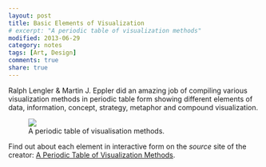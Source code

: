 ```yaml
---
layout: post
title: Basic Elements of Visualization
# excerpt: "A periodic table of visualization methods"
modified: 2013-06-29
category: notes
tags: [Art, Design]
comments: true
share: true
---
```


Ralph Lengler &amp; Martin J. Eppler did an amazing job of compiling various visualization methods in periodic table form showing different elements of data, information, concept, strategy, metaphor and compound visualization.

<!--more-->

<figure>
    <a href="http://calculi.files.wordpress.com/2013/11/a_periodic_table_of_visualization_methods.png"><img src="http://calculi.files.wordpress.com/2013/11/a_periodic_table_of_visualization_methods.png"></a>
    <figcaption>A periodic table of visualisation methods.</figcaption>
</figure>

Find out about each element in interactive form on the _source_ site of the creator: [A Periodic Table of Visualization Methods](http://www.visual-literacy.org/periodic_table/periodic_table.html).
